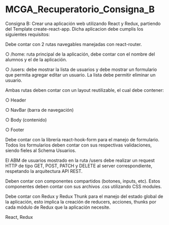 # MCGA_Recuperatorio_Consigna_B
Consigna B:
Crear una aplicación web utilizando React y Redux, partiendo del Template create-react-app. Dicha
aplicacion debe cumplis los siguientes requisitos:

Debe contar con 2 rutas navegables manejadas con react-router.

  ○ /home: ruta principal de la aplicación, debe contar con el nombre del alumnos y el de la
aplicación.

  ○ /users: debe mostrar la lista de usuarios y debe mostrar un formulario que permita agregar
editar un usuario. La lista debe permitir eliminar un usuario.

Ambas rutas deben contar con un layout reutilizable, el cual debe contener:

  ○ Header
  
  ○ NavBar (barra de navegación)
  
  ○ Body (contenido)
  
  ○ Footer
  
Debe contar con la librería react-hook-form para el manejo de formulario. Todos los formularios
deben contar con sus respectivas validaciones, siendo fieles al Schema Usuarios.

El ABM de usuarios mostrado en la ruta /users debe realizar un request HTTP de tipo GET, POST,
PATCH y DELETE al server correspondiente, respetando la arquitectura API REST.

Deben contar con componentes compartidos (botones, inputs, etc). Estos componentes deben
contar con sus archivos .css utilizando CSS modules.

Debe contar con Redux y Redux Thunk para el manejo del estado global de la aplicación, esto
implica la creación de reducers, acciones, thunks por cada módulo de Redux que la aplicación
necesite.

React, Redux
